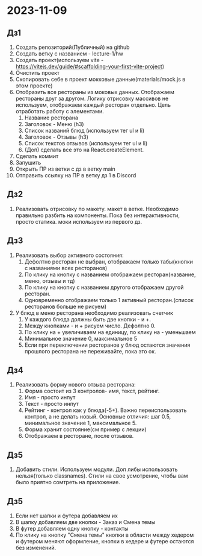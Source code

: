 # 2023-11-09

## Дз1

1. Создать репозиторий(Публичный) на github
2. Создать ветку с названием - lecture-1/hw
3. Создать проект(используем vite - https://vitejs.dev/guide/#scaffolding-your-first-vite-project)
4. Очистить проект
5. Скопировать себе в проект мокковые данные(materials/mock.js в этом проекте)
6. Отобразить все рестораны из моковых данных. Отображаем рестораны друг за другом. Логику отрисовку массивов не используем, отображаем каждый ресторан отдельно. Цель отработать работу с элементами.
   1. Название ресторана
   2. Заголовок - Меню (h3)
   3. Список названий блюд (используем тег ul и li)
   4. Заголовок - Отзывы (h3)
   5. Список текстов отзывов (используем тег ul и li)
   6. (Доп) сделать все это на React.createElement.
7. Сделать коммит
8. Запушить
9. Открыть ПР из ветки с дз в ветку main
10. Отправить ссылку на ПР в ветку дз 1 в Discord

## Дз2

1. Реализовать отрисовку по макету. макет в ветке. Необходимо правильно разбить на компоненты. Пока без интерактивности, просто статика. моки используем из первого дз.

## Дз3

1. Реализовать выбор активного состояния:
   1. Дефолтно ресторан не выбран, отображаем только табы(кнопки с названиями всех ресторанов)
   2. По клику на кнопку с названием отображаем ресторан(название, меню, отзывы и тд)
   3. По клику на кнопку с названием другого отображаем другой ресторан.
   4. Одновременно отображаем только 1 активный ресторан.(список ресторанов больше не рисуем)
2. У блюд в меню ресторана необходимо реализовать счетчик
   1. У каждого блюда должны быть две кнопки - и +.
   2. Между кнопками - и + рисуем число. Дефолтно 0.
   3. По клику на + увеличиваем на единицу, по клику на - уменьшаем
   4. Минимальное значение 0, максимальное 5
   5. Если при переключении ресторанов у блюд остаются значения прошлого ресторана не переживайте, пока это ок.

## Дз4

1. Реализовать форму нового отзыва ресторана:
   1. Форма состоит из 3 контролов- имя, текст, рейтинг.
   2. Имя - просто инпут
   3. Текст - просто инпут
   4. Рейтинг - контрол как у блюда(-5+). Важно переиспользовать контрол, а не делать новый. Основные отличия: шаг 0.5, минимальное значение 1, максимальное 5.
   5. Форма хранит состояние(см пример с лекции)
   6. Отображаем в ресторане, после отзывов.

## Дз5

1. Добавить стили. Используем модули. Доп либы использовать нельзя(только classnames). Стили на свое усмотрение, чтобы вам было приятно сомтреть на приложение.

## Дз5

1. Если нет шапки и футера добавляем их
2. В шапку добавляем две кнопки - Заказ и Смена темы
3. В футер добавляем одну кнопку - контакты
4. По клику на кнопку "Смена темы" кнопки в области между хедером и футером меняют оформление, кнопки в хедере и футере остаются без изменений.
